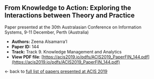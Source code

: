 ## From Knowledge to Action: Exploring the Interactions between Theory and Practice

Paper presented at the 30th Australasian Conference on Information Systems, 9-11 December, Perth (Australia)
- **Authors:** Zeena Alsamarra’I
- **Paper ID:** 144
- **Track:** Track 9. Knowledge Management and Analytics
- **View PDF file**: [https://acis2019.io/pdfs/ACIS2019_PaperFIN_144.pdf](https://acis2019.io/pdfs/ACIS2019_PaperFIN_144.pdf)

&larr; back to [full list of papers presented at ACIS 2019](https://acis2019.io/)